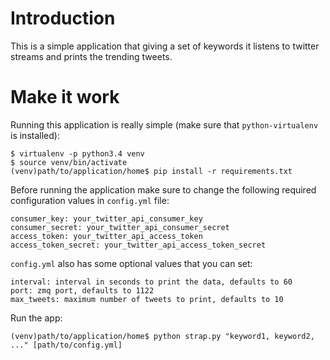 # Introduction
This is a simple application that giving a set of keywords it listens to twitter streams and prints the trending tweets.

# Make it work
Running this application is really simple (make sure that `python-virtualenv` is installed):
```
$ virtualenv -p python3.4 venv
$ source venv/bin/activate
(venv)path/to/application/home$ pip install -r requirements.txt
```
Before running the application make sure to change the following required configuration values in `config.yml` file:
```
consumer_key: your_twitter_api_consumer_key
consumer_secret: your_twitter_api_consumer_secret
access_token: your_twitter_api_access_token
access_token_secret: your_twitter_api_access_token_secret
```
`config.yml` also has some optional values that you can set:
```
interval: interval in seconds to print the data, defaults to 60
port: zmq port, defaults to 1122
max_tweets: maximum number of tweets to print, defaults to 10
```
Run the app:
```
(venv)path/to/application/home$ python strap.py "keyword1, keyword2, ..." [path/to/config.yml]
```